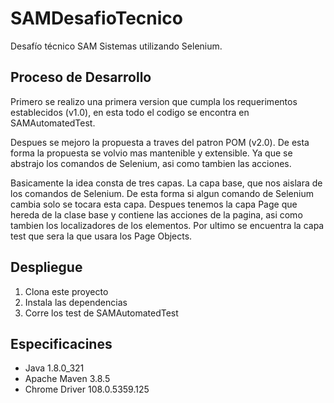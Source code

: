 # SAMDesafioTecnico
Desafío técnico SAM Sistemas utilizando Selenium. 


## Proceso de Desarrollo
Primero se realizo una primera version que cumpla los requerimentos establecidos (v1.0), en esta todo el codigo se encontra en SAMAutomatedTest.

Despues se mejoro la propuesta a traves del patron POM (v2.0). De esta forma la propuesta se volvio mas mantenible y extensible. Ya que se abstrajo los comandos de Selenium, asi como tambien las acciones.

Basicamente la idea consta de tres capas. La capa base, que nos aislara de los comandos de Selenium. De esta forma si algun comando de Selenium cambia solo se tocara esta capa.
Despues tenemos la capa Page que hereda de la clase base y contiene las acciones de la pagina, asi como tambien los localizadores de los elementos.
Por ultimo se encuentra la capa test que sera la que usara los Page Objects.

## Despliegue
1. Clona este proyecto
2. Instala las dependencias
3. Corre los test de SAMAutomatedTest

## Especificacines
- Java 1.8.0_321
- Apache Maven 3.8.5
- Chrome Driver 108.0.5359.125

